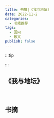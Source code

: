 ```yaml
---
title: 书推|《我与地坛》
date: 2022-11-2
categories:
  - 书籍推荐
tags:
  - 国内
  - 散文
publish: false
---
```




:::tip



:::

## 《我与地坛》

> 

&emsp;

## 书摘
